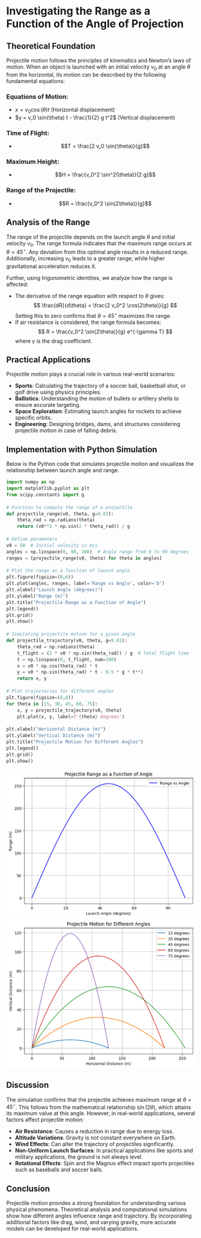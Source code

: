 # Investigating the Range as a Function of the Angle of Projection

## Theoretical Foundation
Projectile motion follows the principles of kinematics and Newton’s laws of motion. When an object is launched with an initial velocity $v_0$ at an angle $\theta$ from the horizontal, its motion can be described by the following fundamental equations:

### Equations of Motion:
- $x = v_0 \cos(\theta) t$ (Horizontal displacement)
- $y = v_0 \sin(\theta) t - \frac{1}{2} g t^2$ (Vertical displacement)

### Time of Flight:
- $$T = \frac{2 v_0 \sin(\theta)}{g}$$

### Maximum Height:
- $$H = \frac{v_0^2 \sin^2(\theta)}{2 g}$$

### Range of the Projectile:
- $$R = \frac{v_0^2 \sin(2\theta)}{g}$$

## Analysis of the Range
The range of the projectile depends on the launch angle $\theta$ and initial velocity $v_0$. The range formula indicates that the maximum range occurs at $\theta = 45^\circ$. Any deviation from this optimal angle results in a reduced range. Additionally, increasing $v_0$ leads to a greater range, while higher gravitational acceleration reduces it.

Further, using trigonometric identities, we analyze how the range is affected:
- The derivative of the range equation with respect to $\theta$ gives:
  $$ \frac{dR}{d\theta} = \frac{2 v_0^2 \cos(2\theta)}{g} $$
  Setting this to zero confirms that $\theta = 45^\circ$ maximizes the range.
- If air resistance is considered, the range formula becomes:
  $$ R = \frac{v_0^2 \sin(2\theta)}{g} e^{-\gamma T} $$
  where $\gamma$ is the drag coefficient.

## Practical Applications
Projectile motion plays a crucial role in various real-world scenarios:
- **Sports**: Calculating the trajectory of a soccer ball, basketball shot, or golf drive using physics principles.
- **Ballistics**: Understanding the motion of bullets or artillery shells to ensure accurate targeting.
- **Space Exploration**: Estimating launch angles for rockets to achieve specific orbits.
- **Engineering**: Designing bridges, dams, and structures considering projectile motion in case of falling debris.

## Implementation with Python Simulation
Below is the Python code that simulates projectile motion and visualizes the relationship between launch angle and range.

```python
import numpy as np
import matplotlib.pyplot as plt
from scipy.constants import g

# Function to compute the range of a projectile
def projectile_range(v0, theta, g=9.81):
    theta_rad = np.radians(theta)
    return (v0**2 * np.sin(2 * theta_rad)) / g

# Define parameters
v0 = 50  # Initial velocity in m/s
angles = np.linspace(0, 90, 100)  # Angle range from 0 to 90 degrees
ranges = [projectile_range(v0, theta) for theta in angles]

# Plot the range as a function of launch angle
plt.figure(figsize=(8,6))
plt.plot(angles, ranges, label='Range vs Angle', color='b')
plt.xlabel("Launch Angle (degrees)")
plt.ylabel("Range (m)")
plt.title("Projectile Range as a Function of Angle")
plt.legend()
plt.grid()
plt.show()

# Simulating projectile motion for a given angle
def projectile_trajectory(v0, theta, g=9.81):
    theta_rad = np.radians(theta)
    t_flight = (2 * v0 * np.sin(theta_rad)) / g  # Total flight time
    t = np.linspace(0, t_flight, num=100)
    x = v0 * np.cos(theta_rad) * t
    y = v0 * np.sin(theta_rad) * t - 0.5 * g * t**2
    return x, y

# Plot trajectories for different angles
plt.figure(figsize=(8,6))
for theta in [15, 30, 45, 60, 75]:
    x, y = projectile_trajectory(v0, theta)
    plt.plot(x, y, label=f'{theta} degrees')

plt.xlabel("Horizontal Distance (m)")
plt.ylabel("Vertical Distance (m)")
plt.title("Projectile Motion for Different Angles")
plt.legend()
plt.grid()
plt.show()
```
![alt text](image.png)
![alt text](image-1.png)

## Discussion
The simulation confirms that the projectile achieves maximum range at $\theta = 45^\circ$. This follows from the mathematical relationship $\sin(2\theta)$, which attains its maximum value at this angle. However, in real-world applications, several factors affect projectile motion:

- **Air Resistance**: Causes a reduction in range due to energy loss.
- **Altitude Variations**: Gravity is not constant everywhere on Earth.
- **Wind Effects**: Can alter the trajectory of projectiles significantly.
- **Non-Uniform Launch Surfaces**: In practical applications like sports and military applications, the ground is not always level.
- **Rotational Effects**: Spin and the Magnus effect impact sports projectiles such as baseballs and soccer balls.

## Conclusion
Projectile motion provides a strong foundation for understanding various physical phenomena. Theoretical analysis and computational simulations show how different angles influence range and trajectory. By incorporating additional factors like drag, wind, and varying gravity, more accurate models can be developed for real-world applications.
